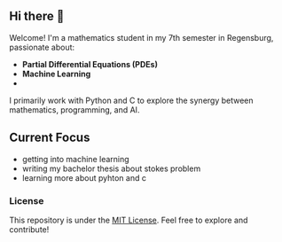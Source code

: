 ## Hi there 👋

Welcome! I'm a mathematics student in my 7th semester in Regensburg, passionate about:
- **Partial Differential Equations (PDEs)**
- **Machine Learning**
- 

I primarily work with Python and C to explore the synergy between mathematics, programming, and AI.

## Current Focus

- getting into machine learning
- writing my bachelor thesis about stokes problem
- learning more about pyhton and c



### License

This repository is under the [MIT License](./LICENSE). Feel free to explore and contribute!
